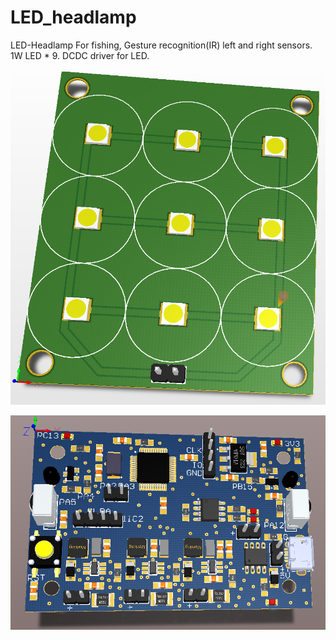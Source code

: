 # LED_headlamp
LED-Headlamp For fishing, Gesture recognition(IR) left and right sensors. 1W LED * 9.  DCDC driver for LED.                
            

                

![image](https://github.com/xiaoqianzi15/LED_headlamp/blob/master/pic/LED.png)       

![image](https://github.com/xiaoqianzi15/LED_headlamp/blob/master/pic/Driver.png)
          
